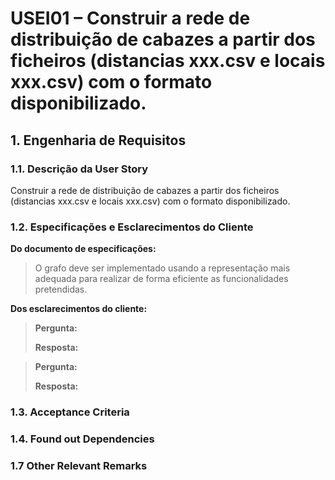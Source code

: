 # USEI01 – Construir a rede de distribuição de cabazes a partir dos ficheiros (distancias xxx.csv e locais xxx.csv) com o formato disponibilizado.
## 1. Engenharia de Requisitos

### 1.1. Descrição da User Story

Construir a rede de distribuição de cabazes a partir dos ficheiros (distancias xxx.csv e locais xxx.csv) com o formato disponibilizado.

### 1.2. Especificações e Esclarecimentos do Cliente

**Do documento de especificações:**

>O grafo deve ser implementado usando a representação mais adequada para realizar de forma eficiente as funcionalidades pretendidas.

**Dos esclarecimentos do cliente:**

> **Pergunta:**
>
> **Resposta:**

> **Pergunta:**
>
> **Resposta:**

### 1.3. Acceptance Criteria


### 1.4. Found out Dependencies


### 1.7 Other Relevant Remarks

